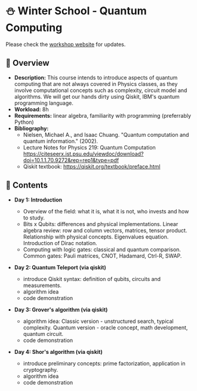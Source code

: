 # :snowman: Winter School - Quantum Computing

Please check the [workshop website](https://lambdadps.github.io/workshops/Qiskit.html) for updates.


## :eyes: Overview

- **Description:** This course intends to introduce aspects of quantum computing that are not always covered in Physics classes, as they involve computational concepts such as complexity, circuit model and algorithms. We will get our hands dirty using Qiskit, IBM's quantum programming language.
- **Workload:** 8h
- **Requirements:** linear algebra, familiarity with programming (preferrably Python)
- **Bibliography:**
    - Nielsen, Michael A., and Isaac Chuang. "Quantum computation and quantum information." (2002).
    - Lecture Notes for Physics 219: Quantum Computation https://citeseerx.ist.psu.edu/viewdoc/download?doi=10.1.1.70.9272&rep=rep1&type=pdf
    - Qiskit textbook: https://qiskit.org/textbook/preface.html


## :memo: Contents
- **Day 1: Introduction**
     - Overview of the field: what it is, what it is not, who invests and how to study.
     - Bits x Qubits: differences and physical implementations. Linear algebra review: row and column vectors, matrices, tensor product. Relationship with physical concepts. Eigenvalues equation. Introduction of Dirac notation.
     - Computing with logic gates: classical and quantum comparison. Common gates: Pauli matrices, CNOT, Hadamard, Ctrl-R, SWAP.
    
- **Day 2: Quantum Teleport (via qiskit)**
     - introduce Qiskit syntax: definition of qubits, circuits and measurements.
     - algorithm idea
     - code demonstration

- **Day 3: Grover's algorithm (via qiskit)**
     - algorithm idea: Classic version - unstructured search, typical complexity. Quantum version - oracle concept, math development, quantum circuit.
     - code demonstration

- **Day 4: Shor's algorithm (via qiskit)**
     - introduce preliminary concepts: prime factorization, application in cryptography.
     - algorithm idea
     - code demonstration
